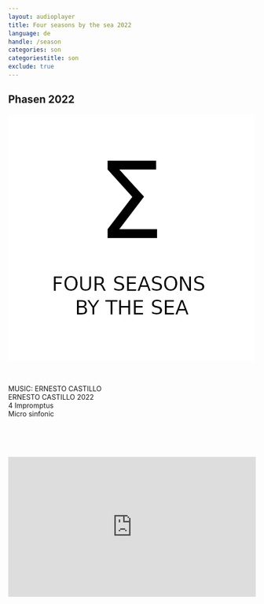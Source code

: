 ```yaml
---
layout: audioplayer
title: Four seasons by the sea 2022
language: de
handle: /season
categories: son
categoriestitle: son
exclude: true
---
```

## Phasen 2022  
<a href="/season" title="Season"><a rel="lightbox" data-lightbox="example-1" href="/images/Season.jpg" title="Season Cover"><img src="/images/Season.jpg" alt="Season Cover" class="img-left"></a></a>
  
<br />  
  
MUSIC: ERNESTO CASTILLO  
ERNESTO CASTILLO 2022  
4 Impromptus  
Micro sinfonic
    
<br /><br /><br />
  
<div style="position: relative; padding-top: 56.25%;"><iframe title="Four seasons by the sea" width="100%" height="100%" src="https://stream.litera.tools/video-playlists/embed/41b2a3cf-4b25-4221-99c7-a82fd2efdbe4?warningTitle=0&amp;peertubeLink=0" frameborder="0" allowfullscreen="1" sandbox="allow-same-origin allow-scripts allow-popups" style="position: absolute; inset: 0px;"></iframe></div>
  
